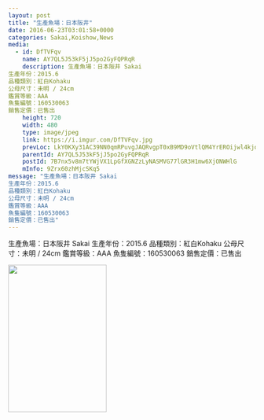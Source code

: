 ```yaml
---
layout: post
title: "生產魚場：日本阪井" 
date: 2016-06-23T03:01:58+0000 
categories: Sakai,Koishow,News 
media:
  - id: DfTVFqv
    name: AY7QL5J53kF5jJ5po2GyFQPRqR
    description: 生產魚場：日本阪井 Sakai
生產年份：2015.6
品種類別：紅白Kohaku
公母尺寸：未明 / 24cm
鑑賞等級：AAA
魚隻編號：160530063
銷售定價：已售出
    height: 720
    width: 480
    type: image/jpeg
    link: https://i.imgur.com/DfTVFqv.jpg
    prevLoc: LkY0KXy31AC39NN0qmRPuvgJAQRvgpT0xB9MD9oVtlQM4YrEROijwl4kjojViJy69yoOOXc05RDxzWQ0T31PvEroywuvrZGPm4ZjUGMw1l3E6Xc1MlN5wXzghEggDrYPk6U3y71K4A69FqjZympk9JFx0AqlV8oVh76PNOgg2AfYlgkKGww3IXErgzXwy6cx0oQvYpMZs5Z5OxgqywhrnMRE2m0DfN6NDARrY5cD7GOPvPwZiok8R7j8mYtjK1Qqv4vQ
    parentId: AY7QL5J53kF5jJ5po2GyFQPRqR
    postId: 7B7nx5v8m7tYWjVX1LpGfXGNZzLyNASMVG77lGR3H1mw6XjONWHlG
    mInfo: 9Zrx60zhMjcSKq5
message: "生產魚場：日本阪井 Sakai
生產年份：2015.6
品種類別：紅白Kohaku
公母尺寸：未明 / 24cm
鑑賞等級：AAA
魚隻編號：160530063
銷售定價：已售出"
---
```


生產魚場：日本阪井 Sakai
生產年份：2015.6
品種類別：紅白Kohaku
公母尺寸：未明 / 24cm
鑑賞等級：AAA
魚隻編號：160530063
銷售定價：已售出


<a href="https://i.imgur.com/DfTVFqv.jpg"><img src="https://i.imgur.com/DfTVFqv.jpg" height="300" width="200" /></a> 
 
